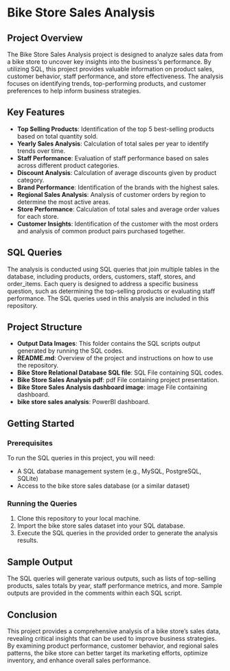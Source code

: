 # Bike Store Sales Analysis

## Project Overview
The Bike Store Sales Analysis project is designed to analyze sales data from a bike store to uncover key insights into the business's performance. By utilizing SQL, this project provides valuable information on product sales, customer behavior, staff performance, and store effectiveness. The analysis focuses on identifying trends, top-performing products, and customer preferences to help inform business strategies.

## Key Features
- **Top Selling Products**: Identification of the top 5 best-selling products based on total quantity sold.
- **Yearly Sales Analysis**: Calculation of total sales per year to identify trends over time.
- **Staff Performance**: Evaluation of staff performance based on sales across different product categories.
- **Discount Analysis**: Calculation of average discounts given by product category.
- **Brand Performance**: Identification of the brands with the highest sales.
- **Regional Sales Analysis**: Analysis of customer orders by region to determine the most active areas.
- **Store Performance**: Calculation of total sales and average order values for each store.
- **Customer Insights**: Identification of the customer with the most orders and analysis of common product pairs purchased together.

## SQL Queries
The analysis is conducted using SQL queries that join multiple tables in the database, including products, orders, customers, staff, stores, and order_items. Each query is designed to address a specific business question, such as determining the top-selling products or evaluating staff performance. The SQL queries used in this analysis are included in this repository.

## Project Structure
- **Output Data Images**: This folder contains the SQL scripts output generated by running the SQL codes.
- **README.md**: Overview of the project and instructions on how to use the repository.
- **Bike Store Relational Database  SQL file**: SQL File containing SQL codes.
- **Bike Store Sales Analysis pdf**: pdf File containing project presentation.
- **Bike Store Sales Analysis dashboard image**: image File containing dashboard.
- **bike store sales analysis**: PowerBI dashboard.

## Getting Started
### Prerequisites
To run the SQL queries in this project, you will need:
- A SQL database management system (e.g., MySQL, PostgreSQL, SQLite)
- Access to the bike store sales database (or a similar dataset)

### Running the Queries
1. Clone this repository to your local machine.
2. Import the bike store sales dataset into your SQL database.
3. Execute the SQL queries in the provided order to generate the analysis results.

## Sample Output
The SQL queries will generate various outputs, such as lists of top-selling products, sales totals by year, staff performance metrics, and more. Sample outputs are provided in the comments within each SQL script.

## Conclusion
This project provides a comprehensive analysis of a bike store’s sales data, revealing critical insights that can be used to improve business strategies. By examining product performance, customer behavior, and regional sales patterns, the bike store can better target its marketing efforts, optimize inventory, and enhance overall sales performance.
